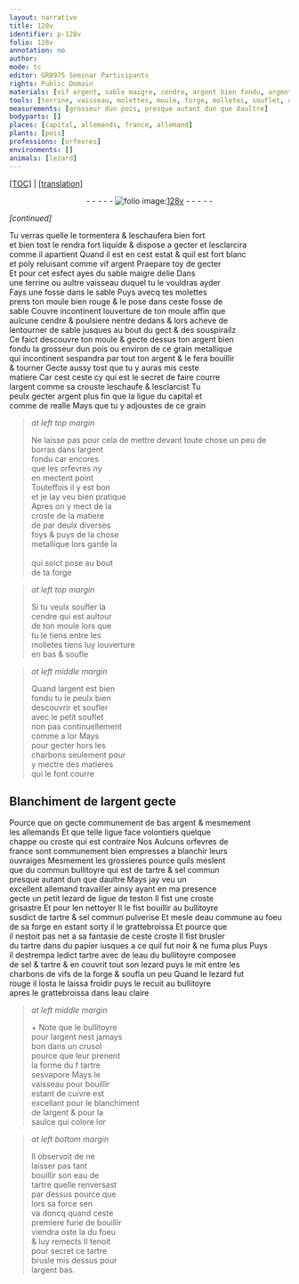 ```yaml
---
layout: narrative
title: 128v
identifier: p-128v
folio: 128v
annotation: no
author:
mode: tc
editor: GR8975 Seminar Participants
rights: Public Domain
materials: [vif argent, sable maigre, cendre, argent bien fondu, argent, argent plus fin que la ligue du capital et comme de realle, borras, argent fondu, or, charbons, tartre, sel commun, ligue de teston, sel commun pulverise, eau commune, papier, eau du bullitoyre, sel, eau claire, cuivre, eau de tartre, tartre brusle]
tools: [terrine, vaisseau, molettes, moule, forge, molletes, souflet, commun bullitoyre, bullitoyre, grattebroissa, papier, crusol]
measurements: [grosseur dun pois, presque autant dun que daultre]
bodyparts: []
places: [capital, allemands, france, allemand]
plants: [pois]
professions: [orfevres]
environments: []
animals: [lezard]
---
```


<p><a href="{{ site.baseurl }}/diplomatic/">[TOC]</a> | <a href="{{ site.baseurl }}/texts/p-128v_tl/" target="_blank">[translation]</a></p><div class="folio" align="center">- - - - - <a href="http://gallica.bnf.fr/ark:/12148/btv1b10500001g/f262.image" target="_blank"><img src="https://cu-mkp.github.io/2017-workshop-edition/assets/photo-icon.png" alt="folio image: " style="display:inline-block; margin-bottom:-3px;"/>128v</a> - - - - - </div>  
 
*[continued]*
  
 Tu verras quelle le tormentera & leschaufera bien fort<br/> et bien tost le rendra fort liquide & dispose a gecter et lesclarcira<br/> comme il apartient Quand il est en cest estat & quil est fort blanc<br/> et poly reluisant comme <span class="m">vif argent</span> Praepare toy de gecter<br/> Et pour cet esfect ayes du <span class="m">sable maigre</span> delie Dans<br/> une <span class="tl">terrine</span> ou aultre <span class="tl">vaisseau</span> duquel tu le vouldras ayder<br/> Fays une fosse dans le sable Puys avecq tes <span class="tl">molettes</span><br/> prens ton moule bien rouge & le pose dans ceste fosse de<br/> sable Couvre incontinent louverture de ton <span class="tl">moule</span> affin que<br/> aulcune <span class="m">cendre</span> & poulsiere nentre dedans & lors acheve de<br/> lentourner de sable jusques au bout du gect & des souspirailz<br/> Ce faict descouvre ton <span class="tl">moule</span> & gecte dessus ton <span class="m">argent bien<br/> fondu</span> la <span class="ms">grosseur dun <span class="pa">pois</span></span> ou environ de ce grain metallique<br/> qui incontinent sespandra par tout ton <span class="m">argent</span> & le fera bouillir<br/> & tourner Gecte aussy tost que tu y auras mis ceste<br/> matiere Car cest ceste cy qui est le secret de faire courre<br/> l<span class="m">argent</span> comme sa crouste leschaufe & lesclarcist Tu<br/> peulx gecter <span class="m">argent plus fin que la ligue du <span class="pl">capital</span> et<br/> comme de <span class="cn">realle</span></span> Mays que tu y adjoustes de ce grain
 
> *at left top margin*
> 
> 
>   Ne laisse pas pour cela de mettre devant toute chose un peu de <span class="m">borras</span> dans l<span class="m">argent<br/> fondu</span> car encores<br/> que les <span class="pro">orfevres</span> ny<br/> en mectent point<br/> Touteffois il y est bon<br/> et je lay veu bien pratique<br/> Apres on y mect de la<br/> croste de la matiere<br/> de par deulx diverses<br/> foys & puys de la chose<br/> metallique lors garde la<br/> <br/> qui soict pose au bout<br/> de ta <span class="tl">forge</span>
 
> *at left top margin*
> 
> 
>   Si tu veulx soufler la<br/> <span class="m">cendre</span> qui est aultour<br/> de ton <span class="tl">moule</span> lors que<br/> tu le tiens entre les<br/> <span class="tl">molletes</span> tiens luy louverture<br/> en bas & soufle 
 
> *at left middle margin*
> 
> 
>   Quand l<span class="m">argent</span> est bien<br/> fondu tu le peulx bien<br/> descouvrir et soufler<br/> avec le petit <span class="tl">souflet</span><br/> non pas continuellement<br/> comme a l<span class="m">or</span> Mays<br/> pour gecter hors les<br/> <span class="m">charbons</span> seulement pour<br/> y mectre des matieres<br/> qui le font courre 
 
 
  

## Blanchiment de l<span class="m">argent</span> gecte

 
 Pource que on gecte communement de bas <span class="m">argent</span> & mesmement<br/> les <span class="pl">allemands</span> Et que telle ligue face volontiers quelque<br/> chappe ou croste <span class="del">qui est contraire  Nos</span> <span class="add">Aulcuns</span> <span class="pro">orfevres</span> <span class="del">de</span><br/> <span class="del"><span class="pl">france</span></span> sont communement bien empresses a blanchir leurs<br/> ouvraiges Mesmement les grossieres pource quils meslent<br/> que du <span class="tl">commun bullitoyre</span> qui est de <span class="m">tartre</span> & <span class="m">sel commun</span><br/> <span class="ms">presque autant dun que daultre</span> Mays jay veu un<br/> excellent <span class="pl">allemand</span> travailler ainsy ayant en ma presence<br/> gecte un petit <span class="al">lezard</span> de <span class="m">ligue de <span class="cn">teston</span></span> Il fist une croste<br/> grisastre Et pour len nettoyer Il le fist bouillir au <span class="tl">bullitoyre</span><br/> susdict de <span class="m">tartre</span> & <span class="m">sel commun <span class="add">pulverise</span></span> <span class="del">Et</span> mesle d<span class="m">eau commune</span> au foeu<br/> de sa <span class="tl">forge</span> en estant sorty il le <span class="tl">grattebroissa</span> Et pource que<br/> il nestoit pas net a sa fantasie de ceste croste Il fist brusler<br/> du <span class="m">tartre</span> <span class="add">dans du <span class="tl"><span class="m">papier</span></span></span> iusques a ce quil fut noir & ne fuma plus Puys<br/> il destrempa ledict <span class="m">tartre</span> avec de l<span class="m">eau du <span class="tl">bullitoyre</span></span> composee<br/> de <span class="m">sel</span> & <span class="m">tartre</span> & en couvrit tout son <span class="al">lezard</span> puys le mit entre les<br/> <span class="m">charbons</span> <span class="del">de</span> vifs de la <span class="tl">forge</span> & soufla un peu Quand le <span class="al">lezard</span> fut<br/> rouge il losta le laissa froidir puys le recuit au <span class="tl">bullitoyre</span> <br/> apres le <span class="tl">grattebroissa</span> dans l<span class="m">eau claire</span> 
 
> *at left middle margin*
> 
> 
>   \+ Note que le <span class="tl">bullitoyre</span><br/> pour l<span class="m">argent</span> nest jamays<br/> bon dans un <span class="tl">crusol</span><br/> pource que leur prenent<br/> la forme du <span class="del">f</span> <span class="m">tartre</span><br/> sesvapore Mays le<br/> <span class="tl">vaisseau</span> pour bouillir<br/> estant de <span class="m">cuivre</span> est<br/> excellant pour le blanchiment<br/> de l<span class="m">argent</span> & pour la<br/> saulce qui colore l<span class="m">or</span> 
 
> *at left bottom margin*
> 
> 
>   Il observoit de ne<br/> laisser pas tant<br/> bouillir son <span class="m">eau de<br/> tartre</span> quelle renversast<br/> par dessus pource que<br/> lors sa force sen<br/> va doncq quand ceste<br/> premiere furie de bouillir<br/> viendra oste la du foeu<br/> & luy remects Il tenoit<br/> pour secret ce <span class="m">tartre<br/> brusle</span> mis dessus pour<br/> l<span class="m">argent</span> bas. 
 
